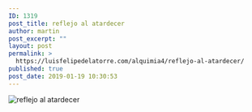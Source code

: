 ```yaml
---
ID: 1319
post_title: reflejo al atardecer
author: martin
post_excerpt: ""
layout: post
permalink: >
  https://luisfelipedelatorre.com/alquimia4/reflejo-al-atardecer/
published: true
post_date: 2019-01-19 10:30:53
---
```

<p><img src="https://luisfelipedelatorre.com/wp-content/uploads/2019/01/reflejo-al-atardecer.jpg" alt="reflejo al atardecer"/></p>